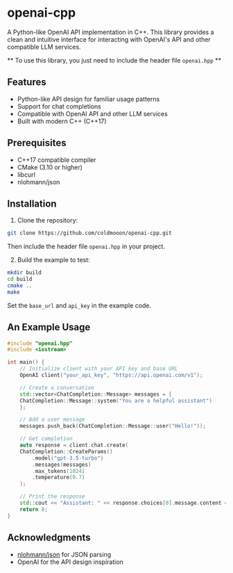 # openai-cpp

A Python-like OpenAI API implementation in C++. This library provides a clean and intuitive interface for interacting with OpenAI's API and other compatible LLM services.

** To use this library, you just need to include the header file `openai.hpp` **

## Features

- Python-like API design for familiar usage patterns
- Support for chat completions
- Compatible with OpenAI API and other LLM services
- Built with modern C++ (C++17)


## Prerequisites

- C++17 compatible compiler
- CMake (3.10 or higher)
- libcurl
- nlohmann/json


## Installation

1. Clone the repository:

```bash
git clone https://github.com/coldmooon/openai-cpp.git
```
Then include the header file `openai.hpp` in your project.

2. Build the example to test:

```bash
mkdir build
cd build
cmake ..
make
```

Set the `base_url` and `api_key` in the example code.


## An Example Usage
```cpp
#include "openai.hpp"
#include <iostream>

int main() {
    // Initialize client with your API key and base URL
    OpenAI client("your_api_key", "https://api.openai.com/v1");

    // Create a conversation
    std::vector<ChatCompletion::Message> messages = {
    ChatCompletion::Message::system("You are a helpful assistant")
    };

    // Add a user message
    messages.push_back(ChatCompletion::Message::user("Hello!"));

    // Get completion
    auto response = client.chat.create(
    ChatCompletion::CreateParams()
        .model("gpt-3.5-turbo")
        .messages(messages)
        .max_tokens(1024)
        .temperature(0.7)
    );

    // Print the response
    std::cout << "Assistant: " << response.choices[0].message.content << std::endl;
    return 0;
}

```

## Acknowledgments

- [nlohmann/json](https://github.com/nlohmann/json) for JSON parsing
- OpenAI for the API design inspiration